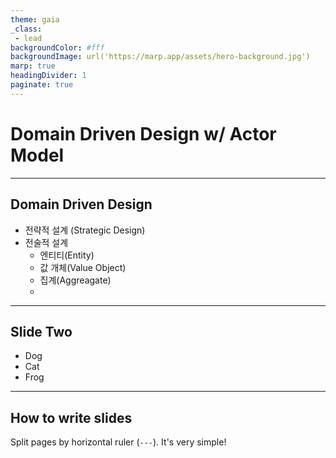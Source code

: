 ```yaml
---
theme: gaia
_class: 
 - lead
backgroundColor: #fff
backgroundImage: url('https://marp.app/assets/hero-background.jpg')
marp: true
headingDivider: 1
paginate: true
---
```


**Domain Driven Design**
w/ Actor Model
=====

---

## **Domain Driven Design**
<!-- _footer: "" -->


* 전략적 설계 (Strategic Design)
* 전술적 설계 
   * 엔티티(Entity)
   * 값 개체(Value Object)
   * 집계(Aggreagate)
   * 
---

## Slide Two

- Dog
- Cat
- Frog
---

## How to write slides

Split pages by horizontal ruler (`---`). It's very simple! 
